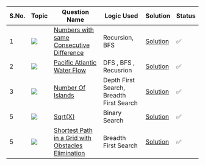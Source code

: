 S.No. | Topic | Question Name | Logic Used | Solution | Status |
------|---------------|------------|-------|------|------|
1 | ![](https://img.shields.io/badge/Algos-f0772b?style=for-the-badge&logo=array&logoColor=black) | [Numbers with same Consecutive Difference](https://leetcode.com/problems/numbers-with-same-consecutive-differences/) | Recursion, BFS | [Solution](https://github.com/himanshugupta09/LEETCODE_SOLUTIONS/blob/main/Searching_Algorithms/Numbers%20With%20Same%20Consecutive%20Difference.cpp) | ✅ |
2 | ![](https://img.shields.io/badge/Searchalgo-f0772b?style=for-the-badge&logo=array&logoColor=black) | [Pacific Atlantic Water Flow](https://leetcode.com/problems/pacific-atlantic-water-flow/) | DFS , BFS , Recusrion | [Solution](https://github.com/himanshugupta09/LEETCODE_SOLUTIONS/blob/main/Searching_Algorithms/Pacific%20Atlantic%20Water%20Flow.py) | ✅ |
3 | ![](https://img.shields.io/badge/Searching-f0772b?style=for-the-badge&logo=array&logoColor=black) | [Number Of Islands](https://leetcode.com/problems/number-of-islands/) | Depth First Search, Breadth First Search | [Solution](https://github.com/himanshugupta09/LEETCODE_SOLUTIONS/blob/main/Searching_Algorithms/Number%20of%20Islands.cpp) | ✅ |
5 | ![](https://img.shields.io/badge/Searchalgo-f0772b?style=for-the-badge&logo=array&logoColor=black) | [Sqrt(X)](https://leetcode.com/problems/sqrtx/) | Binary Search | [Solution](https://github.com/himanshugupta09/LEETCODE_SOLUTIONS/blob/main/Searching_Algorithms/sqrtx.cpp) | ✅ |
5 | ![](https://img.shields.io/badge/Graph-f0772b?style=for-the-badge&logo=array&logoColor=black) | [Shortest Path in a Grid with Obstacles Elimination](https://leetcode.com/problems/shortest-path-in-a-grid-with-obstacles-elimination/) | Breadth First Search | [Solution](https://github.com/himanshugupta09/LEETCODE_SOLUTIONS/blob/main/Searching_Algorithms/shortest-path-in-a-grid-with-obstacles-elimination.cpp) | ✅ |





